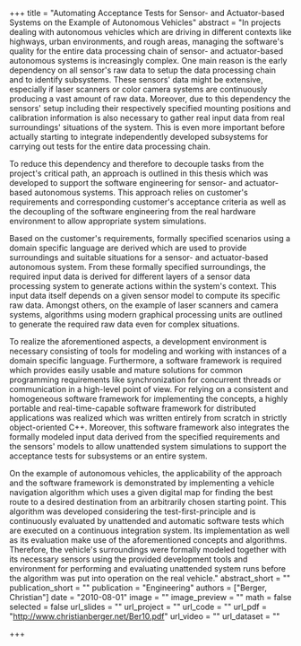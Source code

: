 +++
title = "Automating Acceptance Tests for Sensor- and Actuator-based Systems on the Example of Autonomous Vehicles"
abstract = "In projects dealing with autonomous vehicles which are driving in different contexts like highways, urban environments, and rough areas, managing the software's quality for the entire data processing chain of sensor- and actuator-based autonomous systems is increasingly complex. One main reason is the early dependency on all sensor's raw data to setup the data processing chain and to identify subsystems. These sensors' data might be extensive, especially if laser scanners or color camera systems are continuously producing a vast amount of raw data. Moreover, due to this dependency the sensors' setup including their respectively specified mounting positions and calibration information is also necessary to gather real input data from real surroundings' situations of the system. This is even more important before actually starting to integrate independently developed subsystems for carrying out tests for the entire data processing chain.

To reduce this dependency and therefore to decouple tasks from the project's critical path, an approach is outlined in this thesis which was developed to support the software engineering for sensor- and actuator-based autonomous systems. This approach relies on customer's requirements and corresponding customer's acceptance criteria as well as the decoupling of the software engineering from the real hardware environment to allow appropriate system simulations.

Based on the customer's requirements, formally specified scenarios using a domain specific language are derived which are used to provide surroundings and suitable situations for a sensor- and actuator-based autonomous system. From these formally specified surroundings, the required input data is derived for different layers of a sensor data processing system to generate actions within the system's context. This input data itself depends on a given sensor model to compute its specific raw data. Amongst others, on the example of laser scanners and camera systems, algorithms using modern graphical processing units are outlined to generate the required raw data even for complex situations.

To realize the aforementioned aspects, a development environment is necessary consisting of tools for modeling and working with instances of a domain specific language. Furthermore, a software framework is required which provides easily usable and mature solutions for common programming requirements like synchronization for concurrent threads or communication in a high-level point of view. For relying on a consistent and homogeneous software framework for implementing the concepts, a highly portable and real-time-capable software framework for distributed applications was realized which was written entirely from scratch in strictly object-oriented C++. Moreover, this software framework also integrates the formally modeled input data derived from the specified requirements and the sensors' models to allow unattended system simulations to support the acceptance tests for subsystems or an entire system.

On the example of autonomous vehicles, the applicability of the approach and the software framework is demonstrated by implementing a vehicle navigation algorithm which uses a given digital map for finding the best route to a desired destination from an arbitrarily chosen starting point. This algorithm was developed considering the test-first-principle and is continuously evaluated by unattended and automatic software tests which are executed on a continuous integration system. Its implementation as well as its evaluation make use of the aforementioned concepts and algorithms. Therefore, the vehicle's surroundings were formally modeled together with its necessary sensors using the provided development tools and environment for performing and evaluating unattended system runs before the algorithm was put into operation on the real vehicle."
abstract_short = ""
publication_short = ""
publication = "Engineering"
authors = ["Berger, Christian"]
date = "2010-08-01"
image = ""
image_preview = ""
math = false
selected = false
url_slides = ""
url_project = ""
url_code = ""
url_pdf = "http://www.christianberger.net/Ber10.pdf"
url_video = ""
url_dataset = ""

+++
